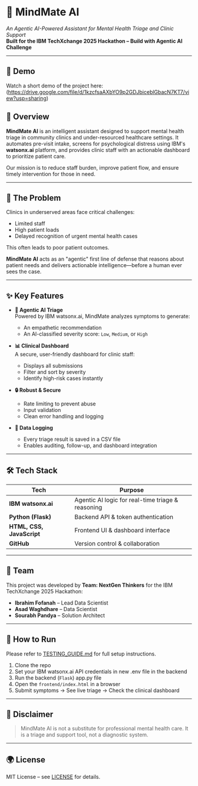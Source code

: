 # 🧠 MindMate AI  
*An Agentic AI-Powered Assistant for Mental Health Triage and Clinic Support*  
**Built for the IBM TechXchange 2025 Hackathon – Build with Agentic AI Challenge**

---

## 🎥 Demo

Watch a short demo of the project here: (https://drive.google.com/file/d/1kzcfsaAXbYO9p2GDJbiceblGbacN7KT7/view?usp=sharing)

## 📌 Overview

**MindMate AI** is an intelligent assistant designed to support mental health triage in community clinics and under-resourced healthcare settings. It automates pre-visit intake, screens for psychological distress using IBM's **watsonx.ai** platform, and provides clinic staff with an actionable dashboard to prioritize patient care.

Our mission is to reduce staff burden, improve patient flow, and ensure timely intervention for those in need.

---

## 🎯 The Problem

Clinics in underserved areas face critical challenges:

- Limited staff
- High patient loads
- Delayed recognition of urgent mental health cases

This often leads to poor patient outcomes.

**MindMate AI** acts as an "agentic" first line of defense that reasons about patient needs and delivers actionable intelligence—before a human ever sees the case.

---

## ✨ Key Features

- **🧠 Agentic AI Triage**  
  Powered by IBM watsonx.ai, MindMate analyzes symptoms to generate:
  - An empathetic recommendation
  - An AI-classified severity score: `Low`, `Medium`, or `High`

- **📊 Clinical Dashboard**  
  A secure, user-friendly dashboard for clinic staff:
  - Displays all submissions
  - Filter and sort by severity
  - Identify high-risk cases instantly

- **🔒 Robust & Secure**  
  - Rate limiting to prevent abuse  
  - Input validation  
  - Clean error handling and logging

- **📁 Data Logging**  
  - Every triage result is saved in a CSV file  
  - Enables auditing, follow-up, and dashboard integration

---

## 🛠 Tech Stack

| Tech | Purpose |
|------|---------|
| **IBM watsonx.ai** | Agentic AI logic for real-time triage & reasoning |
| **Python (Flask)** | Backend API & token authentication |
| **HTML, CSS, JavaScript** | Frontend UI & dashboard interface |
| **GitHub** | Version control & collaboration |

---

## 👥 Team

This project was developed by **Team: NextGen Thinkers** for the IBM TechXchange 2025 Hackathon:

- **Ibrahim Fofanah** – Lead Data Scientist
- **Asad Waghdhare** – Data Scientist  
- **Sourabh Pandya** – Solution Architect  


---

## 🚀 How to Run

Please refer to [TESTING_GUIDE.md](TESTING_GUIDE.md) for full setup instructions.

1. Clone the repo  
2. Set your IBM watsonx.ai API credentials in new .env file in the backend
3. Run the backend (`Flask`)  app.py file
4. Open the `frontend/index.html` in a browser  
5. Submit symptoms → See live triage → Check the clinical dashboard

---

## 🔐 Disclaimer

> MindMate AI is not a substitute for professional mental health care. It is a triage and support tool, not a diagnostic system.

---

## 🌍 License

MIT License – see [LICENSE](LICENSE) for details.
